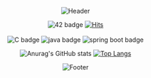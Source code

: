 <div align="center">

![Header](https://capsule-render.vercel.app/api?type=waving&color=507EA4&height=130&section=header)
  
![42 badge](https://img.shields.io/badge/42SEOUL-black?style=flat&logo=42)
[![Hits](https://hits.seeyoufarm.com/api/count/incr/badge.svg?url=https%3A%2F%2Fgithub.com%2Fnumerical43&count_bg=%23507EA4&title_bg=%23000000&icon=&icon_color=%23E7E7E7&title=Hits&edge_flat=false)](https://hits.seeyoufarm.com)
<br>
<br>
![C badge](https://img.shields.io/badge/C언어-black?style=flat&logo=C)
![java badge](https://img.shields.io/badge/JAVA-green?style=flat)
![spring boot badge](https://img.shields.io/badge/springboot-white?style=flat&logo=springboot)

![Anurag's GitHub stats](https://github-readme-stats-sigma-five.vercel.app/api?username=numerical43&show_icons=true&theme=graywhite)
[![Top Langs](https://github-readme-stats-sigma-five.vercel.app/api/top-langs/?username=numerical43&layout=compact&theme=graywhite)](https://github.com/anuraghazra/github-readme-stats) 

![Footer](https://capsule-render.vercel.app/api?type=waving&color=507EA4&height=130&section=footer) 

</div>
